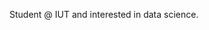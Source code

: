 Student @ IUT and interested in data science.
<!---
7r1s7on/7r1s7on is a ✨ special ✨ repository because its `README.md` (this file) appears on your GitHub profile.
You can click the Preview link to take a look at your changes.
--->
